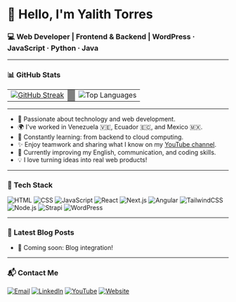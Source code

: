 # 👋 Hello, I'm Yalith Torres

### 💻 Web Developer | Frontend & Backend | WordPress · JavaScript · Python · Java

---

### 📊 GitHub Stats


<table>
  <tr>
    <td>
      <a href="https://git.io/streak-stats">
        <img src="https://streak-stats.demolab.com?user=YTorresL&theme=radical&hide_border=true" alt="GitHub Streak"/>
      </a>
    </td>
    <td style="width: 1px; background-color: gray;"></td>
    <td>
      <img src="https://github-readme-stats.vercel.app/api/top-langs/?username=YTorresL&theme=tokyonight&show_icons=true&hide_border=true&layout=compact" alt="Top Languages"/>
    </td>
  </tr>
</table>


---


- 🚀 Passionate about technology and web development.
- 🌍 I've worked in Venezuela 🇻🇪, Ecuador 🇪🇨, and Mexico 🇲🇽.
- 🧠 Constantly learning: from backend to cloud computing.
- ✨ Enjoy teamwork and sharing what I know on my [YouTube channel](https://youtube.com/tu-canal).
- 🌱 Currently improving my English, communication, and coding skills.
- 💡 I love turning ideas into real web products!

---

### 🧰 Tech Stack


![HTML](https://img.shields.io/badge/HTML5-E34F26?style=flat&logo=html5&logoColor=white)
![CSS](https://img.shields.io/badge/CSS3-1572B6?style=flat&logo=css3&logoColor=white)
![JavaScript](https://img.shields.io/badge/JavaScript-F7DF1E?style=flat&logo=javascript&logoColor=black)
![React](https://img.shields.io/badge/React-20232A?style=flat&logo=react&logoColor=61DAFB)
![Next.js](https://img.shields.io/badge/Next.js-000000?style=flat&logo=nextdotjs)
![Angular](https://img.shields.io/badge/Angular-DD0031?style=flat&logo=angular&logoColor=white)
![TailwindCSS](https://img.shields.io/badge/TailwindCSS-38B2AC?style=flat&logo=tailwind-css&logoColor=white)
![Node.js](https://img.shields.io/badge/Node.js-339933?style=flat&logo=node.js&logoColor=white)
![Strapi](https://img.shields.io/badge/Strapi-4945FF?style=flat&logo=strapi&logoColor=white)
![WordPress](https://img.shields.io/badge/WordPress-21759B?style=flat&logo=wordpress&logoColor=white)

---

### 📝 Latest Blog Posts


<!-- BLOG-POST-LIST:START -->
- 🚧 Coming soon: Blog integration!
<!-- BLOG-POST-LIST:END -->

---


### 📬 Contact Me

[![Email](https://img.shields.io/badge/Gmail-D14836?style=flat&logo=gmail&logoColor=white)](mailto:tuemail@gmail.com)
[![LinkedIn](https://img.shields.io/badge/LinkedIn-blue?style=flat&logo=linkedin&logoColor=white)](https://linkedin.com/in/tuusuario)
[![YouTube](https://img.shields.io/badge/YouTube-red?style=flat&logo=youtube&logoColor=white)](https://youtube.com/tu-canal)
[![Website](https://img.shields.io/badge/Website-000000?style=flat&logo=about-dot-me&logoColor=white)](https://tusitio.dev)


